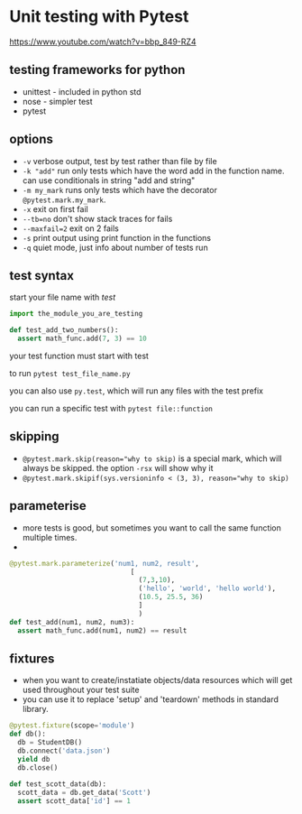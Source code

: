# Unit testing with Pytest

https://www.youtube.com/watch?v=bbp_849-RZ4

## testing frameworks for python
* unittest - included in python std
* nose - simpler test
* pytest 

## options
* `-v` verbose output, test by test rather than file by file
* `-k "add"` run only tests which have the word add in the function name. can use conditionals in string "add and string"
* `-m my_mark` runs only tests which have the decorator `@pytest.mark.my_mark`. 
* `-x` exit on first fail
* `--tb=no` don't show stack traces for fails
* `--maxfail=2` exit on 2 fails
* `-s` print output using print function in the functions
* `-q` quiet mode, just info about number of tests run

## test syntax

start your file name with _test_
```python
import the_module_you_are_testing

def test_add_two_numbers():
  assert math_func.add(7, 3) == 10
```

your test function must start with test

to run `pytest test_file_name.py`

you can also use `py.test`, which will run any files with the test prefix

you can run a specific test with `pytest file::function`

## skipping
* `@pytest.mark.skip(reason="why to skip)` is a special mark, which will always be skipped. the option `-rsx` will show why it 
* `@pytest.mark.skipif(sys.versioninfo < (3, 3), reason="why to skip)`

## parameterise

* more tests is good, but sometimes you want to call the same function multiple times. 
*

```python
@pytest.mark.parameterize('num1, num2, result',
                              [
                                (7,3,10),
                                ('hello', 'world', 'hello world'),
                                (10.5, 25.5, 36)
                                ]
                                )
def test_add(num1, num2, num3):
  assert math_func.add(num1, num2) == result
```

## fixtures
* when you want to create/instatiate objects/data resources which will get used throughout your test suite 
* you can use it to replace 'setup' and 'teardown' methods in standard library.

```python
@pytest.fixture(scope='module')
def db():
  db = StudentDB()
  db.connect('data.json')
  yield db
  db.close()
  
def test_scott_data(db):
  scott_data = db.get_data('Scott')
  assert scott_data['id'] == 1
```
